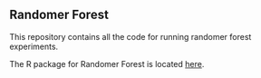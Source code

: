 ## Randomer Forest

This repository contains all the code for running randomer forest experiments.

The R package for Randomer Forest is located [here](https://github.com/neurodata/R-RerF).
